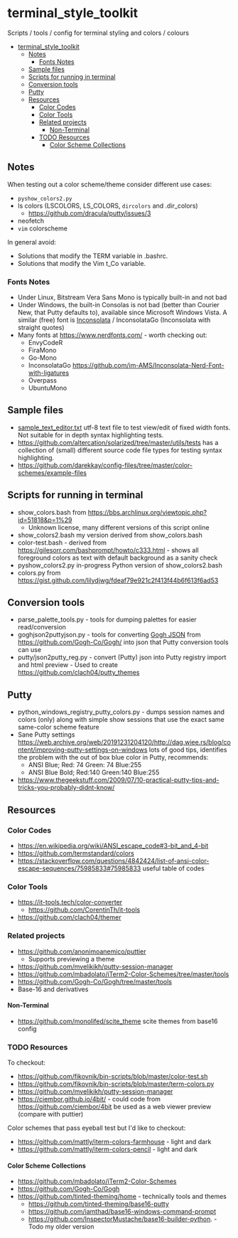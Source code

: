 # terminal_style_toolkit

Scripts / tools / config for terminal styling and colors / colours

- [terminal_style_toolkit](#terminal_style_toolkit)
   * [Notes](#notes)
      + [Fonts Notes](#fonts-notes)
   * [Sample files](#sample-files)
   * [Scripts for running in terminal](#scripts-for-running-in-terminal)
   * [Conversion tools](#conversion-tools)
   * [Putty](#putty)
   * [Resources](#resources)
      + [Color Codes](#color-codes)
      + [Color Tools](#color-tools)
      + [Related projects](#related-projects)
         - [Non-Terminal](#non-terminal)
      + [TODO Resources](#todo-resources)
         - [Color Scheme Collections](#color-scheme-collections)

## Notes

When testing out a color scheme/theme consider different use cases:

  * `pyshow_colors2.py`
  * ls colors (LSCOLORS, LS_COLORS, `dircolors` and .dir_colors)
      * https://github.com/dracula/putty/issues/3
  * neofetch
  * `vim` colorscheme

In general avoid:

  * Solutions that modify the TERM variable in .bashrc.
  * Solutions that modify the Vim t_Co variable.

### Fonts Notes

  * Under Linux, Bitstream Vera Sans Mono is typically built-in and not bad
  * Under Windows, the built-in Consolas is not bad (better than Courier New,
    that Putty defaults to), available since Microsoft Windows Vista.
    A similar (free) font is [Inconsolata](https://en.m.wikipedia.org/wiki/Inconsolata) / InconsolataGo (Inconsolata with straight quotes)
  * Many fonts at https://www.nerdfonts.com/ - worth checking out:
      * EnvyCodeR
      * FiraMono
      * Go-Mono
      * InconsolataGo https://github.com/im-AMS/Inconsolata-Nerd-Font-with-ligatures
      * Overpass
      * UbuntuMono

## Sample files

  * [sample_text_editor.txt](sample_text_editor.txt) utf-8 text file to test view/edit of fixed width fonts.
    Not suitable for in depth syntax highlighting tests.
  * https://github.com/altercation/solarized/tree/master/utils/tests has a collection of (small) different source code file types for testing syntax highlighting.
  * https://github.com/darekkay/config-files/tree/master/color-schemes/example-files

## Scripts for running in terminal

  * show_colors.bash from https://bbs.archlinux.org/viewtopic.php?id=51818&p=1%29
      * Unknown license, many different versions of this script online
  * show_colors2.bash my version derived from show_colors.bash
  * color-test.bash - derived from https://gilesorr.com/bashprompt/howto/c333.html - shows all foreground colors as text with default background as a sanity check
  * pyshow_colors2.py in-progress Python version of show_colors2.bash
  * colors.py from https://gist.github.com/lilydjwg/fdeaf79e921c2f413f44b6f613f6ad53

## Conversion tools

  * parse_palette_tools.py - tools for dumping palettes for easier read/conversion
  * goghjson2puttyjson.py - tools for converting [Gogh JSON](https://github.com/Gogh-Co/Gogh/tree/master/json) from https://github.com/Gogh-Co/Gogh/ into json that Putty conversion tools can use
  * putty/json2putty_reg.py - convert (Putty) json into Putty registry import and html preview - Used to create https://github.com/clach04/putty_themes

## Putty

  * python_windows_registry_putty_colors.py - dumps session names and colors (only)
    along with simple show sessions that use the exact same same-color scheme feature
  * Sane Putty settings https://web.archive.org/web/20191231204120/http://dag.wiee.rs/blog/content/improving-putty-settings-on-windows
    lots of good tips, identifies the problem with the out of box blue color in Putty, recommends:
    * ANSI Blue;        Red: 74 Green: 74   Blue:255
    * ANSI Blue Bold;   Red:140 Green:140   Blue:255
  * https://www.thegeekstuff.com/2009/07/10-practical-putty-tips-and-tricks-you-probably-didnt-know/


## Resources

### Color Codes

  * https://en.wikipedia.org/wiki/ANSI_escape_code#3-bit_and_4-bit
  * https://github.com/termstandard/colors
  * https://stackoverflow.com/questions/4842424/list-of-ansi-color-escape-sequences/75985833#75985833
    useful table of codes

### Color Tools

  * https://it-tools.tech/color-converter
      * https://github.com/CorentinTh/it-tools
  * https://github.com/clach04/themer

### Related projects

  * https://github.com/anonimoanemico/puttier
    * Supports previewing a theme
  * https://github.com/mvelikikh/putty-session-manager
  * https://github.com/mbadolato/iTerm2-Color-Schemes/tree/master/tools
  * https://github.com/Gogh-Co/Gogh/tree/master/tools
  * Base-16 and derivatives

#### Non-Terminal

  * https://github.com/monolifed/scite_theme scite themes from base16 config

### TODO Resources

To checkout:

  * https://github.com/fikovnik/bin-scripts/blob/master/color-test.sh
  * https://github.com/fikovnik/bin-scripts/blob/master/term-colors.py
  * https://github.com/mvelikikh/putty-session-manager
  * https://ciembor.github.io/4bit/ - could code from https://github.com/ciembor/4bit be used as a web viewer preview (compare with puttier)

Color schemes that pass eyeball test but I'd like to checkout:

  * https://github.com/mattly/iterm-colors-farmhouse - light and dark
  * https://github.com/mattly/iterm-colors-pencil - light and dark

#### Color Scheme Collections

  * https://github.com/mbadolato/iTerm2-Color-Schemes
  * https://github.com/Gogh-Co/Gogh
  * https://github.com/tinted-theming/home - technically tools and themes
      * https://github.com/tinted-theming/base16-putty
      * https://github.com/iamthad/base16-windows-command-prompt
      * https://github.com/InspectorMustache/base16-builder-python. - Todo my older version
